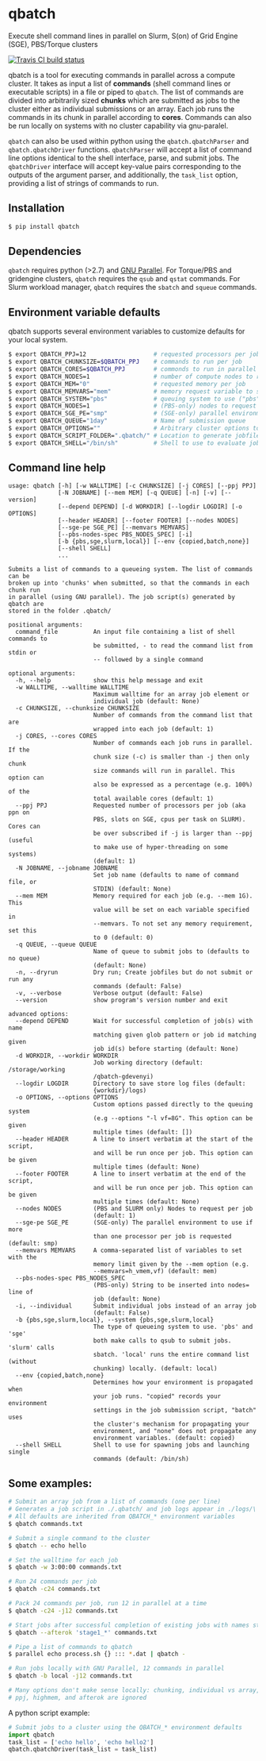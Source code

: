 # qbatch
Execute shell command lines in parallel on Slurm, S(on) of Grid Engine (SGE),
PBS/Torque clusters

[![Travis CI build status](https://travis-ci.org/pipitone/qbatch.svg?branch=master)](https://travis-ci.org/pipitone/qbatch)

qbatch is a tool for executing commands in parallel across a compute cluster.
It takes as input a list of **commands** (shell command lines or executable
scripts) in a file or piped to ``qbatch``. The list of commands are divided into
arbitrarily sized **chunks** which are submitted as jobs to the cluster either as
individual submissions or an array. Each job runs the commands in its chunk in
parallel according to **cores**. Commands can also be run locally on systems
with no cluster capability via gnu-paralel.

``qbatch`` can also be used within python using the ``qbatch.qbatchParser`` and
``qbatch.qbatchDriver`` functions. ``qbatchParser`` will accept a list of
command line options identical to the shell interface, parse, and submit jobs.
The ``qbatchDriver`` interface will accept key-value pairs
corresponding to the outputs of the argument parser, and additionally, the
``task_list`` option, providing a list of strings of commands to run.

## Installation

```sh
$ pip install qbatch
```

## Dependencies
``qbatch`` requires python (>2.7) and [GNU Parallel](https://gnu.org/s/parallel).
For Torque/PBS and gridengine clusters, ``qbatch`` requires the ``qsub`` and
``qstat`` commands. For Slurm workload manager, ``qbatch`` requires the
``sbatch`` and ``squeue`` commands.

## Environment variable defaults
qbatch supports several environment variables to customize defaults for your
local system.

```sh
$ export QBATCH_PPJ=12                   # requested processors per job
$ export QBATCH_CHUNKSIZE=$QBATCH_PPJ    # commands to run per job
$ export QBATCH_CORES=$QBATCH_PPJ        # commonds to run in parallel per job
$ export QBATCH_NODES=1                  # number of compute nodes to request for the job, typically for MPI jobs
$ export QBATCH_MEM="0"                  # requested memory per job
$ export QBATCH_MEMVARS="mem"            # memory request variable to set
$ export QBATCH_SYSTEM="pbs"             # queuing system to use ("pbs", "sge","slurm", or "local")
$ export QBATCH_NODES=1                  # (PBS-only) nodes to request per job
$ export QBATCH_SGE_PE="smp"             # (SGE-only) parallel environment name
$ export QBATCH_QUEUE="1day"             # Name of submission queue
$ export QBATCH_OPTIONS=""               # Arbitrary cluster options to embed in all jobs
$ export QBATCH_SCRIPT_FOLDER=".qbatch/" # Location to generate jobfiles for submission
$ export QBATCH_SHELL="/bin/sh"          # Shell to use to evaluate jobfile
```

## Command line help

```
usage: qbatch [-h] [-w WALLTIME] [-c CHUNKSIZE] [-j CORES] [--ppj PPJ]
              [-N JOBNAME] [--mem MEM] [-q QUEUE] [-n] [-v] [--version]
              [--depend DEPEND] [-d WORKDIR] [--logdir LOGDIR] [-o OPTIONS]
              [--header HEADER] [--footer FOOTER] [--nodes NODES]
              [--sge-pe SGE_PE] [--memvars MEMVARS]
              [--pbs-nodes-spec PBS_NODES_SPEC] [-i]
              [-b {pbs,sge,slurm,local}] [--env {copied,batch,none}]
              [--shell SHELL]
              ...

Submits a list of commands to a queueing system. The list of commands can be
broken up into 'chunks' when submitted, so that the commands in each chunk run
in parallel (using GNU parallel). The job script(s) generated by qbatch are
stored in the folder .qbatch/

positional arguments:
  command_file          An input file containing a list of shell commands to
                        be submitted, - to read the command list from stdin or
                        -- followed by a single command

optional arguments:
  -h, --help            show this help message and exit
  -w WALLTIME, --walltime WALLTIME
                        Maximum walltime for an array job element or
                        individual job (default: None)
  -c CHUNKSIZE, --chunksize CHUNKSIZE
                        Number of commands from the command list that are
                        wrapped into each job (default: 1)
  -j CORES, --cores CORES
                        Number of commands each job runs in parallel. If the
                        chunk size (-c) is smaller than -j then only chunk
                        size commands will run in parallel. This option can
                        also be expressed as a percentage (e.g. 100%) of the
                        total available cores (default: 1)
  --ppj PPJ             Requested number of processors per job (aka ppn on
                        PBS, slots on SGE, cpus per task on SLURM). Cores can
                        be over subscribed if -j is larger than --ppj (useful
                        to make use of hyper-threading on some systems)
                        (default: 1)
  -N JOBNAME, --jobname JOBNAME
                        Set job name (defaults to name of command file, or
                        STDIN) (default: None)
  --mem MEM             Memory required for each job (e.g. --mem 1G). This
                        value will be set on each variable specified in
                        --memvars. To not set any memory requirement, set this
                        to 0 (default: 0)
  -q QUEUE, --queue QUEUE
                        Name of queue to submit jobs to (defaults to no queue)
                        (default: None)
  -n, --dryrun          Dry run; Create jobfiles but do not submit or run any
                        commands (default: False)
  -v, --verbose         Verbose output (default: False)
  --version             show program's version number and exit

advanced options:
  --depend DEPEND       Wait for successful completion of job(s) with name
                        matching given glob pattern or job id matching given
                        job id(s) before starting (default: None)
  -d WORKDIR, --workdir WORKDIR
                        Job working directory (default: /storage/working
                        /qbatch-gdevenyi)
  --logdir LOGDIR       Directory to save store log files (default:
                        {workdir}/logs)
  -o OPTIONS, --options OPTIONS
                        Custom options passed directly to the queuing system
                        (e.g --options "-l vf=8G". This option can be given
                        multiple times (default: [])
  --header HEADER       A line to insert verbatim at the start of the script,
                        and will be run once per job. This option can be given
                        multiple times (default: None)
  --footer FOOTER       A line to insert verbatim at the end of the script,
                        and will be run once per job. This option can be given
                        multiple times (default: None)
  --nodes NODES         (PBS and SLURM only) Nodes to request per job
                        (default: 1)
  --sge-pe SGE_PE       (SGE-only) The parallel environment to use if more
                        than one processor per job is requested (default: smp)
  --memvars MEMVARS     A comma-separated list of variables to set with the
                        memory limit given by the --mem option (e.g.
                        --memvars=h_vmem,vf) (default: mem)
  --pbs-nodes-spec PBS_NODES_SPEC
                        (PBS-only) String to be inserted into nodes= line of
                        job (default: None)
  -i, --individual      Submit individual jobs instead of an array job
                        (default: False)
  -b {pbs,sge,slurm,local}, --system {pbs,sge,slurm,local}
                        The type of queueing system to use. 'pbs' and 'sge'
                        both make calls to qsub to submit jobs. 'slurm' calls
                        sbatch. 'local' runs the entire command list (without
                        chunking) locally. (default: local)
  --env {copied,batch,none}
                        Determines how your environment is propagated when
                        your job runs. "copied" records your environment
                        settings in the job submission script, "batch" uses
                        the cluster's mechanism for propagating your
                        environment, and "none" does not propagate any
                        environment variables. (default: copied)
  --shell SHELL         Shell to use for spawning jobs and launching single
                        commands (default: /bin/sh)
```

## Some examples:
```sh
# Submit an array job from a list of commands (one per line)
# Generates a job script in ./.qbatch/ and job logs appear in ./logs/\
# All defaults are inherited from QBATCH_* environment variables
$ qbatch commands.txt

# Submit a single command to the cluster
$ qbatch -- echo hello

# Set the walltime for each job
$ qbatch -w 3:00:00 commands.txt

# Run 24 commands per job
$ qbatch -c24 commands.txt

# Pack 24 commands per job, run 12 in parallel at a time
$ qbatch -c24 -j12 commands.txt

# Start jobs after successful completion of existing jobs with names starting with "stage1_"
$ qbatch --afterok 'stage1_*' commands.txt

# Pipe a list of commands to qbatch
$ parallel echo process.sh {} ::: *.dat | qbatch -

# Run jobs locally with GNU Parallel, 12 commands in parallel
$ qbatch -b local -j12 commands.txt

# Many options don't make sense locally: chunking, individual vs array, nodes,
# ppj, highmem, and afterok are ignored
```

A python script example:
```python
# Submit jobs to a cluster using the QBATCH_* environment defaults
import qbatch
task_list = ['echo hello', 'echo hello2']
qbatch.qbatchDriver(task_list = task_list)

```
